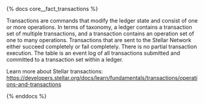 {% docs core__fact_transactions %}

Transactions are commands that modify the ledger state and consist of one or more operations. In terms of taxonomy, a ledger contains a transaction set of multiple transactions, and a transaction contains an operation set of one to many operations. Transactions that are sent to the Stellar Network either succeed completely or fail completely. There is no partial transaction execution. The table is an event log of all transactions submitted and committed to a transaction set within a ledger.

Learn more about Stellar transactions: https://developers.stellar.org/docs/learn/fundamentals/transactions/operations-and-transactions

{% enddocs %}